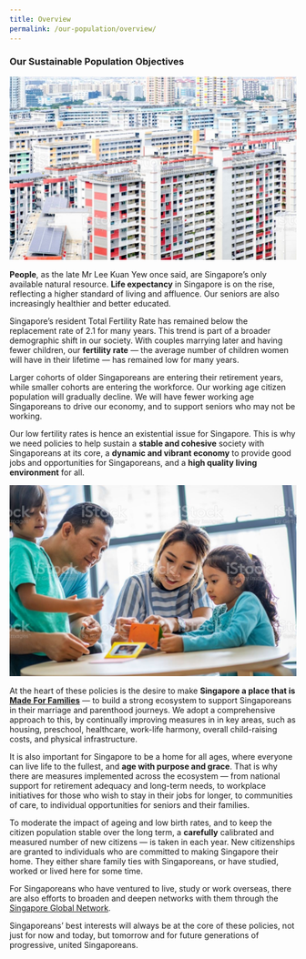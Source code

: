 ```yaml
---
title: Overview
permalink: /our-population/overview/
---
```


### Our Sustainable Population Objectives

![Public housing in Singapore, image by iStock](/images/stock-image-10.JPG)

**People**, as the late Mr Lee Kuan Yew once said, are Singapore’s only available natural resource. **Life expectancy** in Singapore is on the rise, reflecting a higher standard of living and affluence. Our seniors are also increasingly healthier and better educated.

Singapore’s resident Total Fertility Rate has remained below the replacement rate of 2.1 for many years. This trend is part of a broader demographic shift in our society. With couples marrying later and having fewer children, our **fertility rate** — the average number of children women will have in their lifetime — has remained low for many years.

Larger cohorts of older Singaporeans are entering their retirement years, while smaller cohorts are entering the workforce. Our working age citizen population will gradually decline. We will have fewer working age Singaporeans to drive our economy, and to support seniors who may not be working.

Our low fertility rates is hence an existential issue for Singapore. This is why we need policies to help sustain a **stable and cohesive** society with Singaporeans at its core, a **dynamic and vibrant economy** to provide good jobs and opportunities for Singaporeans, and a **high quality living environment** for all.

![Family, image by iStock](/images/stock-image-12.JPG)

At the heart of these policies is the desire to make **Singapore a place that is [Made For Families](www.go.gov.sg/madeforfamilies)** — to build a strong ecosystem to support Singaporeans in their marriage and parenthood journeys. We adopt a comprehensive approach to this, by continually improving measures in in key areas, such as housing, preschool, healthcare, work-life harmony, overall child-raising costs, and physical infrastructure. 

It is also important for Singapore to be a home for all ages, where everyone can live life to the fullest, and **age with purpose and grace**. That is why there are measures implemented across the ecosystem — from national support for retirement adequacy and long-term needs, to workplace initiatives for those who wish to stay in their jobs for longer, to communities of care, to individual opportunities for seniors and their families.

To moderate the impact of ageing and low birth rates, and to keep the citizen population stable over the long term, a **carefully** calibrated and measured number of new citizens — is taken in each year. New citizenships are granted to individuals who are committed to making Singapore their home. They either share family ties with Singaporeans, or have studied, worked or lived here for some time.  

For Singaporeans who have ventured to live, study or work overseas, there are also efforts to broaden and deepen networks with them through the [Singapore Global Network](https://singaporeglobalnetwork.gov.sg/). 

Singaporeans’ best interests will always be at the core of these policies, not just for now and today, but tomorrow and for future generations of progressive, united Singaporeans.
